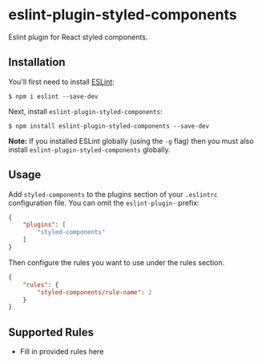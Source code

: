# eslint-plugin-styled-components

Eslint plugin for React styled components.

## Installation

You'll first need to install [ESLint](http://eslint.org):

```
$ npm i eslint --save-dev
```

Next, install `eslint-plugin-styled-components`:

```
$ npm install eslint-plugin-styled-components --save-dev
```

**Note:** If you installed ESLint globally (using the `-g` flag) then you must also install `eslint-plugin-styled-components` globally.

## Usage

Add `styled-components` to the plugins section of your `.eslintrc` configuration file. You can omit the `eslint-plugin-` prefix:

```json
{
    "plugins": [
        "styled-components"
    ]
}
```


Then configure the rules you want to use under the rules section.

```json
{
    "rules": {
        "styled-components/rule-name": 2
    }
}
```

## Supported Rules

* Fill in provided rules here





